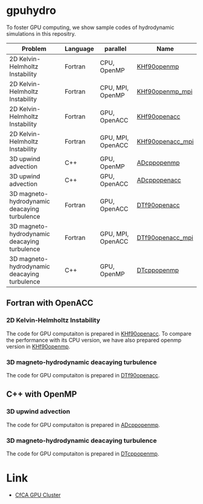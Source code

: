# gpuhydro
To foster GPU computing, we show sample codes of hydrodynamic simulations in this repositry.

|Problem|Language|parallel|Name|
----|----|----|----
|2D Kelvin-Helmholtz Instability|Fortran|CPU, OpenMP|[KHf90openmp](KHf90openmp)|
|2D Kelvin-Helmholtz Instability|Fortran|CPU, MPI, OpenMP|[KHf90openmp_mpi](KHf90openmp_mpi)|
|2D Kelvin-Helmholtz Instability|Fortran|GPU, OpenACC|[KHf90openacc](KHf90openacc)|
|2D Kelvin-Helmholtz Instability|Fortran|GPU, MPI, OpenACC|[KHf90openacc_mpi](KHf90openacc_mpi)|
|3D upwind advection|C++|GPU, OpenMP|[ADcppopenmp](ADcppopenmp)|
|3D upwind advection|C++|GPU, OpenACC|[ADcppopenacc](ADcppopenacc)|
|3D magneto-hydrodynamic deacaying turbulence|Fortran|GPU, OpenACC|[DTf90openacc](DTf90openacc)|
|3D magneto-hydrodynamic deacaying turbulence|Fortran|GPU, MPI, OpenACC|[DTf90openacc_mpi](DTf90openacc_mpi)|
|3D magneto-hydrodynamic deacaying turbulence|C++|GPU, OpenMP|[DTcppopenmp](DTcppopenmp)|


## Fortran with OpenACC

### 2D Kelvin-Helmholtz Instability
The code for GPU computaiton is prepared in [KHf90openacc](KHf90openacc). To compare the performance with its CPU version, we have also prepared  openmp version in [KHf90openmp](KHf90openmp).

### 3D magneto-hydrodynamic deacaying turbulence
The code for GPU computaiton is prepared in [DTf90openacc](DTf90openacc).

## C++ with OpenMP

### 3D upwind advection
The code for GPU computaiton is prepared in [ADcppopenmp](ADcppopenmp).

### 3D magneto-hydrodynamic deacaying turbulence
The code for GPU computaiton is prepared in [DTcppopenmp](DTcppopenmp).

# Link
- [CfCA GPU Cluster](https://www.cfca.nao.ac.jp/gpgpu)
